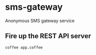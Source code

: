 # sms-gateway

Anonymous SMS gateway service

## Fire up the REST API server
```
coffee app.coffee
```
